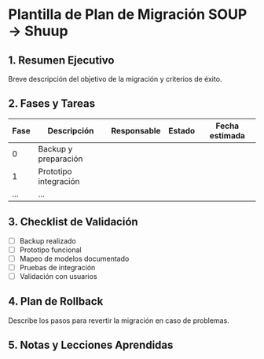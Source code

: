 # Plantilla de Plan de Migración SOUP → Shuup

## 1. Resumen Ejecutivo
Breve descripción del objetivo de la migración y criterios de éxito.

## 2. Fases y Tareas
| Fase | Descripción | Responsable | Estado | Fecha estimada |
|------|-------------|-------------|--------|----------------|
| 0    | Backup y preparación |         |        |                |
| 1    | Prototipo integración |         |        |                |
| ...  | ...         |             |        |                |

## 3. Checklist de Validación
- [ ] Backup realizado
- [ ] Prototipo funcional
- [ ] Mapeo de modelos documentado
- [ ] Pruebas de integración
- [ ] Validación con usuarios

## 4. Plan de Rollback
Describe los pasos para revertir la migración en caso de problemas.

## 5. Notas y Lecciones Aprendidas 